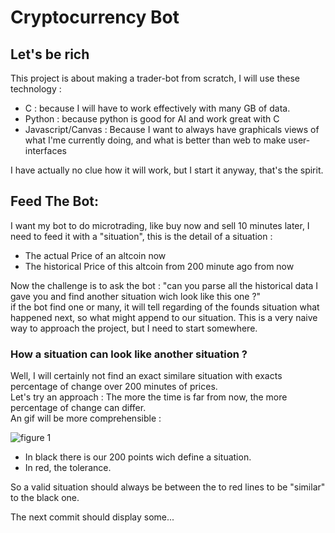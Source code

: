 # Cryptocurrency Bot
## Let's be rich

This project is about making a trader-bot from scratch, I will use these technology :
 - C : because I will have to work effectively with many GB of data.
 - Python : because python is good for AI and work great with C
 - Javascript/Canvas : Because I want to always have graphicals views of what I'me currently doing, and what is better than web to make user-interfaces

 I have actually no clue how it will work, but I start it anyway, that's the spirit.

 ## Feed The Bot:
 I want my bot to do microtrading, like buy now and sell 10 minutes later, I need to feed it with a "situation", this is the detail of a situation : 
  - The actual Price of an altcoin now
  - The historical Price of this altcoin from 200 minute ago from now

Now the challenge is to ask the bot : "can you parse all the historical data I gave you and find another situation wich look like this one ?"  
if the bot find one or many, it will tell regarding of the founds situation what happened next, so what might append to our situation. This is a very naive way to approach the project, but I need to start somewhere.

### How a situation can look like another situation ? 
Well, I will certainly not find an exact similare situation with exacts percentage of change over 200 minutes of prices.  
Let's try an approach : 
The more the time is far from now, the more percentage of change can differ.  
An gif will be more comprehensible : 

![figure 1](fig1.gif)  

 - In black there is our 200 points wich define a situation.  
 - In red, the tolerance.

So a valid situation should always be between the to red lines to be "similar" to the black one.  

The next commit should display some...

